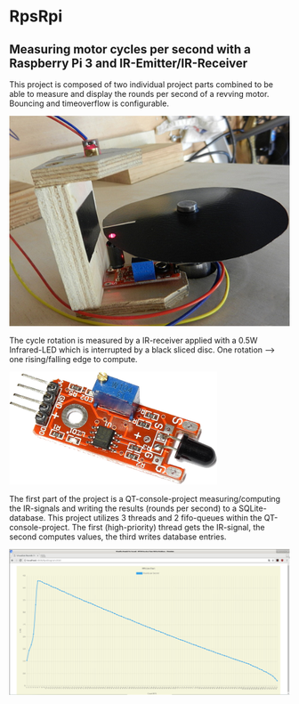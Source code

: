# RpsRpi
## Measuring motor cycles per second with a Raspberry Pi 3 and IR-Emitter/IR-Receiver
This project is composed of two individual project parts combined to be able to measure and display the rounds per second of a revving motor. Bouncing and timeoverflow is configurable.


![IR Receiver](images/ir_measurement.jpg)

The cycle rotation is measured by a IR-receiver applied with a 0.5W Infrared-LED which is interrupted by a black sliced disc. One rotation --> one rising/falling edge to compute.

![Rounds per Second](images/ir_receiver.png)

The first part of the project is a QT-console-project measuring/computing the IR-signals and writing the results (rounds per second) to a SQLite-database. This project utilizes 3 threads and 2 fifo-queues within the QT-console-project. The first (high-priority) thread gets the IR-signal, the second computes values, the third writes database entries.

![Rounds per Second](images/rps_diagram.png)
